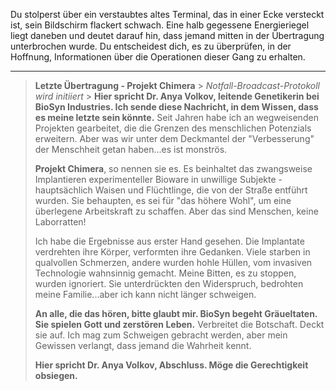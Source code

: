 Du stolperst über ein verstaubtes altes Terminal, das in einer Ecke versteckt ist, sein Bildschirm flackert schwach. Eine halb gegessene Energieriegel liegt daneben und deutet darauf hin, dass jemand mitten in der Übertragung unterbrochen wurde. Du entscheidest dich, es zu überprüfen, in der Hoffnung, Informationen über die Operationen dieser Gang zu erhalten.

---

> **Letzte Übertragung - Projekt Chimera** > _Notfall-Broadcast-Protokoll wird initiiert_ > **Hier spricht Dr. Anya Volkov, leitende Genetikerin bei BioSyn Industries. Ich sende diese Nachricht, in dem Wissen, dass es meine letzte sein könnte.** Seit Jahren habe ich an wegweisenden Projekten gearbeitet, die die Grenzen des menschlichen Potenzials erweitern. Aber was wir unter dem Deckmantel der "Verbesserung" der Menschheit getan haben...es ist monströs.
>
> **Projekt Chimera**, so nennen sie es. Es beinhaltet das zwangsweise Implantieren experimenteller Bioware in unwillige Subjekte - hauptsächlich Waisen und Flüchtlinge, die von der Straße entführt wurden. Sie behaupten, es sei für "das höhere Wohl", um eine überlegene Arbeitskraft zu schaffen. Aber das sind Menschen, keine Laborratten!
>
> Ich habe die Ergebnisse aus erster Hand gesehen. Die Implantate verdrehten ihre Körper, verformten ihre Gedanken. Viele starben in qualvollen Schmerzen, andere wurden hohle Hüllen, vom invasiven Technologie wahnsinnig gemacht. Meine Bitten, es zu stoppen, wurden ignoriert. Sie unterdrückten den Widerspruch, bedrohten meine Familie...aber ich kann nicht länger schweigen.
>
> **An alle, die das hören, bitte glaubt mir. BioSyn begeht Gräueltaten. Sie spielen Gott und zerstören Leben.** Verbreitet die Botschaft. Deckt sie auf. Ich mag zum Schweigen gebracht werden, aber mein Gewissen verlangt, dass jemand die Wahrheit kennt.
>
> **Hier spricht Dr. Anya Volkov, Abschluss. Möge die Gerechtigkeit obsiegen.**
